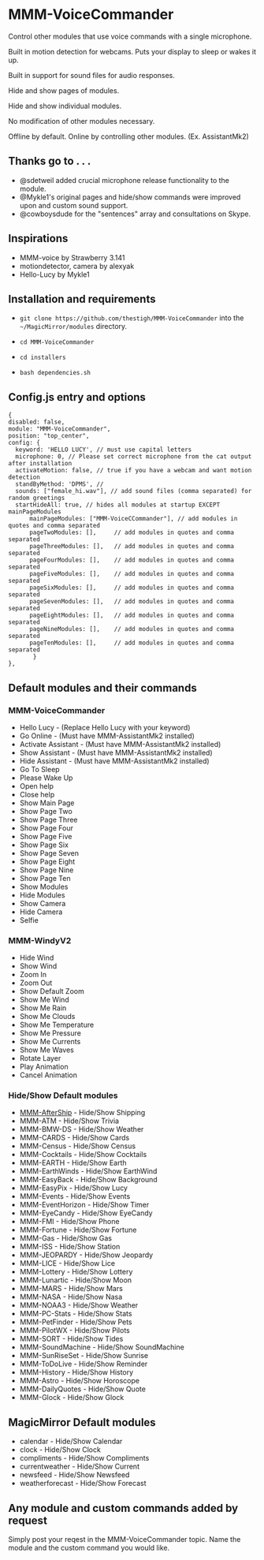 # MMM-VoiceCommander

Control other modules that use voice commands with a single microphone.

Built in motion detection for webcams. Puts your display to sleep or wakes it up.

Built in support for sound files for audio responses.

Hide and show pages of modules.

Hide and show individual modules.

No modification of other modules necessary.

Offline by default. Online by controlling other modules. (Ex. AssistantMk2)


## Thanks go to . . .

* @sdetweil added crucial microphone release functionality to the module.
* @Mykle1's original pages and hide/show commands were improved upon and custom sound support.
* @cowboysdude for the "sentences" array and consultations on Skype.

## Inspirations

* MMM-voice by Strawberry 3.141
* motiondetector, camera by alexyak
* Hello-Lucy by Mykle1

## Installation and requirements

* `git clone https://github.com/thestigh/MMM-VoiceCommander` into the `~/MagicMirror/modules` directory.

* `cd MMM-VoiceCommander`

* `cd installers`

* `bash dependencies.sh`


## Config.js entry and options

    {
    disabled: false,
    module: "MMM-VoiceCommander",
    position: "top_center",
    config: {
      keyword: 'HELLO LUCY', // must use capital letters
      microphone: 0, // Please set correct microphone from the cat output after installation
      activateMotion: false, // true if you have a webcam and want motion detection
      standByMethod: 'DPMS', // 
      sounds: ["female_hi.wav"], // add sound files (comma separated) for random greetings
      startHideAll: true, // hides all modules at startup EXCEPT mainPageModules
          mainPageModules: ["MMM-VoiceCCommander"], // add modules in quotes and comma separated 
          pageTwoModules: [],     // add modules in quotes and comma separated 
          pageThreeModules: [],   // add modules in quotes and comma separated
          pageFourModules: [],    // add modules in quotes and comma separated
          pageFiveModules: [],    // add modules in quotes and comma separated
          pageSixModules: [],     // add modules in quotes and comma separated
          pageSevenModules: [],   // add modules in quotes and comma separated
          pageEightModules: [],   // add modules in quotes and comma separated
          pageNineModules: [],    // add modules in quotes and comma separated
          pageTenModules: [],     // add modules in quotes and comma separated
           }
    },

## Default modules and their commands

### MMM-VoiceCommander

* Hello Lucy - (Replace Hello Lucy with your keyword)
* Go Online - (Must have MMM-AssistantMk2 installed)
* Activate Assistant - (Must have MMM-AssistantMk2 installed)
* Show Assistant - (Must have MMM-AssistantMk2 installed)
* Hide Assistant - (Must have MMM-AssistantMk2 installed)
* Go To Sleep
* Please Wake Up
* Open help
* Close help
* Show Main Page
* Show Page Two
* Show Page Three
* Show Page Four
* Show Page Five
* Show Page Six
* Show Page Seven
* Show Page Eight
* Show Page Nine
* Show Page Ten
* Show Modules
* Hide Modules
* Show Camera
* Hide Camera
* Selfie
                       
### MMM-WindyV2

* Hide Wind
* Show Wind
* Zoom In
* Zoom Out
* Show Default Zoom
* Show Me Wind
* Show Me Rain
* Show Me Clouds
* Show Me Temperature
* Show Me Pressure
* Show Me Currents
* Show Me Waves
* Rotate Layer
* Play Animation
* Cancel Animation

### Hide/Show Default modules

* [MMM-AfterShip](https://github.com/mykle1/MMM-AfterShip) - Hide/Show Shipping
* MMM-ATM - Hide/Show Trivia
* MMM-BMW-DS - Hide/Show Weather
* MMM-CARDS - Hide/Show Cards
* MMM-Census - Hide/Show Census
* MMM-Cocktails - Hide/Show Cocktails
* MMM-EARTH - Hide/Show Earth
* MMM-EarthWinds - Hide/Show EarthWind
* MMM-EasyBack - Hide/Show Background
* MMM-EasyPix - Hide/Show Lucy 
* MMM-Events - Hide/Show Events
* MMM-EventHorizon - Hide/Show Timer
* MMM-EyeCandy - Hide/Show EyeCandy
* MMM-FMI - Hide/Show Phone
* MMM-Fortune - Hide/Show Fortune
* MMM-Gas - Hide/Show Gas
* MMM-ISS - Hide/Show Station
* MMM-JEOPARDY - Hide/Show Jeopardy
* MMM-LICE - Hide/Show Lice
* MMM-Lottery - Hide/Show Lottery
* MMM-Lunartic - Hide/Show Moon
* MMM-MARS - Hide/Show Mars
* MMM-NASA - Hide/Show Nasa
* MMM-NOAA3 - Hide/Show Weather
* MMM-PC-Stats - Hide/Show Stats
* MMM-PetFinder - Hide/Show Pets
* MMM-PilotWX - Hide/Show Pilots
* MMM-SORT - Hide/Show Tides
* MMM-SoundMachine - Hide/Show SoundMachine
* MMM-SunRiseSet - Hide/Show Sunrise
* MMM-ToDoLive - Hide/Show Reminder
* MMM-History - Hide/Show History
* MMM-Astro - Hide/Show Horoscope
* MMM-DailyQuotes - Hide/Show Quote
* MMM-Glock - Hide/Show Glock

## MagicMirror Default modules

* calendar - Hide/Show Calendar
* clock - Hide/Show Clock
* compliments - Hide/Show Compliments
* currentweather - Hide/Show Current
* newsfeed - Hide/Show Newsfeed
* weatherforecast - Hide/Show Forecast


## Any module and custom commands added by request

Simply post your reqest in the MMM-VoiceCommander topic.
Name the module and the custom command you would like.
                
